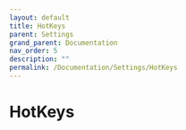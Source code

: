 ```yaml
---
layout: default
title: HotKeys
parent: Settings
grand_parent: Documentation
nav_order: 5
description: ""
permalink: /Documentation/Settings/HotKeys
---
```


# HotKeys
